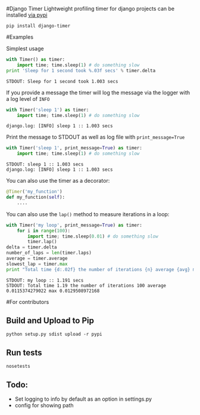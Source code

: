 #Django Timer
Lightweight profiling timer for django projects can be installed [via pypi](https://pypi.python.org/pypi?name=django-timer&version=0.1&:action=display)

    pip install django-timer

#Examples

Simplest usage 
```python
with Timer() as timer:
    import time; time.sleep(1) # do something slow
print 'Sleep for 1 second took %.03f secs' % timer.delta
```
```
STDOUT: Sleep for 1 second took 1.003 secs
```

If you provide a message the timer will log the message via the logger with a log level of `INFO`

```python
with Timer('sleep 1') as timer:
    import time; time.sleep(1) # do something slow
```    
```
django.log: [INFO] sleep 1 :: 1.003 secs
```

Print the message to STDOUT as well as log file with `print_message=True`
```python
with Timer('sleep 1', print_message=True) as timer:
    import time; time.sleep(1) # do something slow
```
```
STDOUT: sleep 1 :: 1.003 secs
django.log: [INFO] sleep 1 :: 1.003 secs
```

You can also use the timer as a decorator:
```python
@Timer('my_function')
def my_function(self):
    ....
```

You can also use the `lap()` method to measure iterations in a loop:
```python
with Timer('my loop', print_message=True) as timer:
    for i in range(100):
        import time; time.sleep(0.01) # do something slow
        timer.lap()
delta = timer.delta
number_of_laps = len(timer.laps)
average = timer.average
slowest_lap = timer.max
print "Total time {d:.02f} the number of iterations {n} average {avg} max {max}".format(d=delta, n=number_of_laps, avg=average, max=slowest_lap)
```    

```
STDOUT: my loop :: 1.191 secs
STDOUT: Total time 1.19 the number of iterations 100 average 0.0115374279022 max 0.0129508972168
```

#For contributors
## Build and Upload to Pip

    python setup.py sdist upload -r pypi

## Run tests 

    nosetests 

## Todo:
- Set logging to info by default as an option in settings.py
- config for showing path
